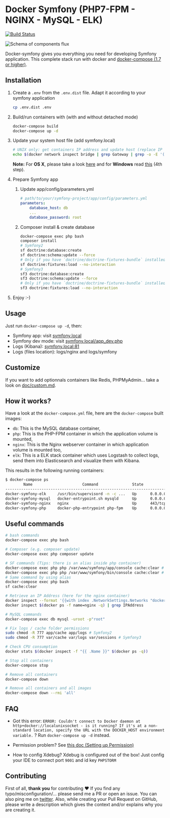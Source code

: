 # Docker Symfony (PHP7-FPM - NGINX - MySQL - ELK)

[![Build Status](https://travis-ci.org/maxpou/docker-symfony.svg?branch=master)](https://travis-ci.org/maxpou/docker-symfony)

![Schema of components flux](doc/schema.png)

Docker-symfony gives you everything you need for developing Symfony application. This complete stack run with docker and [docker-compose (1.7 or higher)](https://docs.docker.com/compose/).

## Installation

1. Create a `.env` from the `.env.dist` file. Adapt it according to your symfony application

    ```bash
    cp .env.dist .env
    ```

2. Build/run containers with (with and without detached mode)

    ```bash
    docker-compose build
    docker-compose up -d
    ```

3. Update your system host file (add symfony.local)

    ```bash
    # UNIX only: get containers IP address and update host (replace IP according to your configuration) (on Windows, edit C:\Windows\System32\drivers\etc\hosts)
    echo $(docker network inspect bridge | grep Gateway | grep -o -E '([0-9]{1,3}\.){3}[0-9]{1,3}') 'symfony.local' | sudo tee -a /etc/hosts
    ```

    **Note:** For **OS X**, please take a look [here](https://docs.docker.com/docker-for-mac/networking/) and for **Windows** read [this](https://docs.docker.com/docker-for-windows/#/step-4-explore-the-application-and-run-examples) (4th step).

4. Prepare Symfony app
    1. Update app/config/parameters.yml

        ```yml
        # path/to/your/symfony-project/app/config/parameters.yml
        parameters:
            database_host: db
            ...
            database_password: root
        ```

    2. Composer install & create database

        ```bash
        docker-compose exec php bash
        composer install
        # Symfony2
        sf doctrine:database:create
        sf doctrine:schema:update --force
        # Only if you have `doctrine/doctrine-fixtures-bundle` installed
        sf doctrine:fixtures:load --no-interaction
        # Symfony3
        sf3 doctrine:database:create
        sf3 doctrine:schema:update --force
        # Only if you have `doctrine/doctrine-fixtures-bundle` installed
        sf3 doctrine:fixtures:load --no-interaction
        ```

5. Enjoy :-)

## Usage

Just run `docker-compose up -d`, then:

* Symfony app: visit [symfony.local](http://symfony.local)
* Symfony dev mode: visit [symfony.local/app_dev.php](http://symfony.local/app_dev.php)
* Logs (Kibana): [symfony.local:81](http://symfony.local:81)
* Logs (files location): logs/nginx and logs/symfony

## Customize

If you want to add optionnals containers like Redis, PHPMyAdmin... take a look on [doc/custom.md](doc/custom.md).

## How it works?

Have a look at the `docker-compose.yml` file, here are the `docker-compose` built images:

* `db`: This is the MySQL database container,
* `php`: This is the PHP-FPM container in which the application volume is mounted,
* `nginx`: This is the Nginx webserver container in which application volume is mounted too,
* `elk`: This is a ELK stack container which uses Logstash to collect logs, send them into Elasticsearch and visualize them with Kibana.

This results in the following running containers:

```bash
$ docker-compose ps
        Name                      Command               State                 Ports              
-------------------------------------------------------------------------------------------------
docker-symfony-elk     /usr/bin/supervisord -n -c ...   Up      0.0.0.0:81->80/tcp               
docker-symfony-mysql   docker-entrypoint.sh mysqld      Up      0.0.0.0:3307->3306/tcp, 33060/tcp
docker-symfony-nginx   nginx                            Up      443/tcp, 0.0.0.0:8080->80/tcp    
docker-symfony-php     docker-php-entrypoint php-fpm    Up      0.0.0.0:9000->9000/tcp           
```

## Useful commands

```bash
# bash commands
docker-compose exec php bash
```

```bash
# Composer (e.g. composer update)
docker-compose exec php composer update
```

```bash
# SF commands (Tips: there is an alias inside php container)
docker-compose exec php php /var/www/symfony/app/console cache:clear # Symfony2
docker-compose exec php php /var/www/symfony/bin/console cache:clear # Symfony3
# Same command by using alias
docker-compose exec php bash
sf cache:clear
```

```bash
# Retrieve an IP Address (here for the nginx container)
docker inspect --format '{{with index .NetworkSettings.Networks "docker-symfony_default"}}{{.IPAddress}}{{end}}' $(docker ps -f name=nginx -q)
docker inspect $(docker ps -f name=nginx -q) | grep IPAddress
```

```bash
# MySQL commands
docker-compose exec db mysql -uroot -p"root"
```

```bash
# Fix logs / cache folder permissions
sudo chmod -R 777 app/cache app/logs # Symfony2
sudo chmod -R 777 var/cache var/logs var/sessions # Symfony3
```

```bash
# Check CPU consumption
docker stats $(docker inspect -f "{{ .Name }}" $(docker ps -q))
```

```bash
# Stop all containers
docker-compose stop

# Remove all containers
docker-compose down

# Remove all containers and all images
docker-compose down --rmi 'all'
```

## FAQ

* Got this error: `ERROR: Couldn't connect to Docker daemon at http+docker://localunixsocket - is it running?
If it's at a non-standard location, specify the URL with the DOCKER_HOST environment variable.` ?
Run `docker-compose up -d` instead.

* Permission problem? See [this doc (Setting up Permission)](http://symfony.com/doc/current/book/installation.html#checking-symfony-application-configuration-and-setup)

* How to config Xdebug?
Xdebug is configured out of the box!
Just config your IDE to connect port  `9001` and id key `PHPSTORM`

## Contributing

First of all, **thank you** for contributing ♥
If you find any typo/misconfiguration/... please send me a PR or open an issue. You can also ping me on [twitter](https://twitter.com/_maxpou).
Also, while creating your Pull Request on GitHub, please write a description which gives the context and/or explains why you are creating it.
